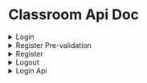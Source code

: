 # Classroom Api Doc
<details>
  <summary>Login</summary>

Used to login. 

**URL** : `/loginUser`

**Method** : `POST`

**Data constraints**

| Form key | Data type |
|----------|-----------|
| userid   | string    |
| password | string    |



## Success Response
Should redirect to /$(redirect) (e.g., /home here) based on the json result.

```json
{
    "err": "",
    "redirect": "home"
}
```

## Error Response

**Condition** : If 'userid' and 'password' combination is wrong.

**Content** :

```json
{
    "err": "invalid",
    "redirect": ""
}
```
</details>

<details>
  <summary>Register Pre-validation</summary>

Used to prevalidate the register fields. For example, check if the user name has been used and show tips below the input textbox.

**URL** : `/register/validation`

**Method** : `POST`

**Data constraints**

```json
{
    "field": "id",
    "data": "the input user id"
}
```



## Success Response
Error field is empty.

```json
{
    "err": ""
}
```

## Error Response

**Condition** : If user name has been used.

**Content** :

```json
{
    "err": "USERNAME_ALREADY_EXIST"
}
```

</details>

<details>
  <summary>Register</summary>
  Used to register new user.

**URL** : `/register`

**Method** : `POST` or `GET` (`GET` request will return the static html for registration.)

**Data constraints**

| Form key | Data type |
|----------|-----------|
| userid   | string    |
| password | string    |
| name | string |



## Success Response
Error field is empty. Should redirect to the /$(redirect) page.

```json
{
    "err": "",
    "redirect": "login"
}
```

## Error Response

**Condition** : If user name has been used.

**Content** :

```json
{
    "err": "USERNAME_ALREADY_EXIST"
    "redirect": ""
}
```

</details>

<details>
  <summary>Logout</summary>
Used to logout.

**URL** : `/logout`

**Method** : `POST`

**Data constraints**

No data needed. Get user information from the token in cookies.



## Success Response


```json
{
    "logout": True,
    "redirect": "login"
}
```
</details>

<details>
  <summary>Login Api</summary>

</details>
